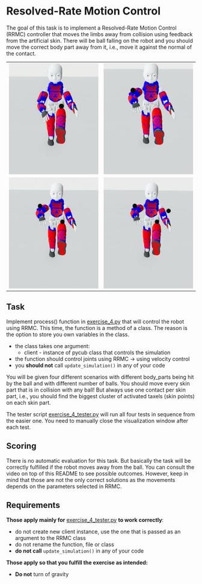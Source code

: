 # Resolved-Rate Motion Control 
The goal of this task is to implement a Resolved-Rate Motion Control (RRMC) controller that moves the limbs away
from collision using feedback from the artificial skin. There will be ball falling on the robot and you should move 
the correct body part away from it, i.e., move it against the normal of the contact. 

<table>
     <tr>
       <td><img src="https://raw.githubusercontent.com/rustlluk/pycub/master/exercises/exercise_4/gifs/exercise_4_0.gif" alt="Leg"></td>
       <td><img src="https://raw.githubusercontent.com/rustlluk/pycub/master/exercises/exercise_4/gifs/exercise_4_1.gif" alt="Arm"></td>
     </tr>
     <tr>
       <td><img src="https://raw.githubusercontent.com/rustlluk/pycub/master/exercises/exercise_4/gifs/exercise_4_2.gif" alt="Leg and arm"></td>
       <td><img src="https://raw.githubusercontent.com/rustlluk/pycub/master/exercises/exercise_4/gifs/exercise_4_3.gif" alt="Leg and two arms"></td>
     </tr>
</table>

## Task
Implement process() function in [exercise_4.py](https://github.com/rustlluk/pycub/blob/master/exercises/exercise_4/exercise_4.py)
that will control the robot using RRMC. This time, the function is a method of a class. The reason is the option
to store you own variables in the class.
   - the class takes one argument:
     - client - instance of pycub class that controls the simulation
   - the function should control joints using RRMC -> using velocity control
   - you **should not** call `update_simulation()` in any of your code

You will be given four different scenarios with different body_parts being hit by the ball and with different number of balls.
You should move every skin part that is in collision with any ball! But always use one contact per skin part, i.e., 
you should find the biggest cluster of activated taxels (skin points) on each skin part.

The tester script [exercise_4_tester.py](https://github.com/rustlluk/pycub/blob/master/exercises/exercise_4/exercise_4_tester.py)
will run all four tests in sequence from the easier one. You need to manually close the visualization window after each test.

## Scoring
There is no automatic evaluation for this task. But basically the task will be correctly fulfilled if the robot moves 
away from the ball. You can consult the video on top of this README to see possible outcomes. However, keep in mind
that those are not the only correct solutions as the movements depends on the parameters selected in RRMC.

## Requirements
**Those apply mainly for** [exercise_4_tester.py](https://github.com/rustlluk/pycub/blob/master/exercises/exercise_4/exercise_4_tester.py) **to work correctly**:
  - do not create new client instance, use the one that is passed as an argument to the RRMC class
  - do not rename the function, file or class
  - **do not call** `update_simulation()` in any of your code

**Those apply so that you fulfill the exercise as intended:**
  - **Do not** turn of gravity